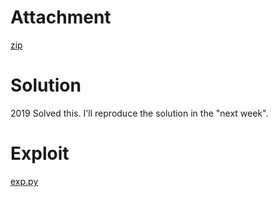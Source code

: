 # Attachment

[zip](for_user.zip)

# Solution

2019 Solved this. I'll reproduce the solution in the "next week".

# Exploit

[exp.py](./exp.py)
